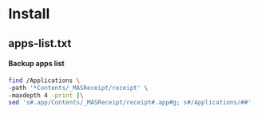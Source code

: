 # Install

## apps-list.txt

#### Backup apps list
```bash
find /Applications \
-path '*Contents/_MASReceipt/receipt' \
-maxdepth 4 -print |\
sed 's#.app/Contents/_MASReceipt/receipt#.app#g; s#/Applications/##'
```
